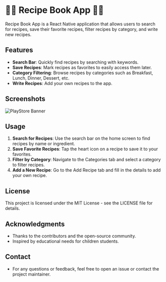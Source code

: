 # 🍴🥣 Recipe Book App 🍕😋

Recipe Book App is a React Native application that allows users to search for recipes, save their favorite recipes, filter recipes by category, and write new recipes. 

## Features

- **Search Bar**: Quickly find recipes by searching with keywords.
- **Save Recipes**: Mark recipes as favorites to easily access them later.
- **Category Filtering**: Browse recipes by categories such as Breakfast, Lunch, Dinner, Dessert, etc.
- **Write Recipes**: Add your own recipes to the app.

## Screenshots

![PlayStore Banner ](https://github.com/user-attachments/assets/506e10ff-556c-4c62-90b3-a798e5a943a1)


## Usage

1. **Search for Recipes**: Use the search bar on the home screen to find recipes by name or ingredient.
2. **Save Favorite Recipes**: Tap the heart icon on a recipe to save it to your favorites.
3. **Filter by Category**: Navigate to the Categories tab and select a category to filter recipes.
4. **Add a New Recipe**: Go to the Add Recipe tab and fill in the details to add your own recipe.

## License
This project is licensed under the MIT License - see the LICENSE file for details.

## Acknowledgments
- Thanks to the contributors and the open-source community.
- Inspired by educational needs for children students.

## Contact
- For any questions or feedback, feel free to open an issue or contact the project maintainer.


